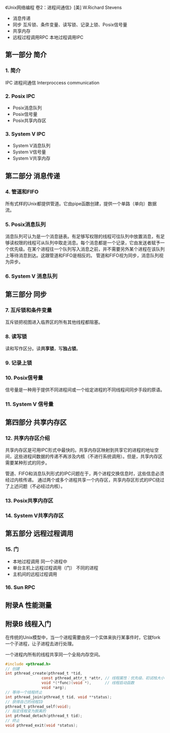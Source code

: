 《Unix网络编程 卷2：进程间通信》[美] W.Richard Stevens

* 消息传递
* 同步 互斥锁、条件变量、读写锁、记录上锁、Posix信号量
* 共享内存
* 远程过程调用RPC 本地过程调用IPC

## 第一部分 简介
### 1. 简介
IPC 进程间通信 Interproccess communication
### 2. Posix IPC
* Posix消息队列
* Posix信号量
* Posix共享内存区
  
### 3. System V IPC
* System V消息队列
* System V信号量
* System V共享内存

## 第二部分 消息传递
### 4. 管道和FIFO
所有式样的Unix都提供管道。它由pipe函数创建，提供一个单路（单向）数据流。
### 5. Posix消息队列
消息队列可认为是一个消息链表。有足够写权限的线程可往队列中放置消息，有足够读权限的线程可从队列中取走消息。每个消息都是一个记录，它由发送者赋予一个优先级。在某个进程往一个队列写入消息之前，并不需要另外某个进程在该队列上等待消息到达。这跟管道和FIFO是相反的。
管道和FIFO视为同步，消息队列视为异步。
### 6. System V 消息队列

## 第三部分 同步
### 7. 互斥锁和条件变量
互斥锁把视图进入临界区的所有其他线程都阻塞。
### 8. 读写锁
读和写作区分。读**共享锁**，写**独占锁**。
### 9. 记录上锁
### 10. Posix信号量
信号量是一种用于提供不同进程间或一个给定进程的不同线程间同步手段的原语。
### 11. System V 信号量

## 第四部分 共享内存区
### 12. 共享内存区介绍
共享内存区是可用IPC形式中最快的。共享内存区映射到共享它的进程的地址空间，这些进程间数据的传递不再涉及内核（不进行系统调用）。但是，共享内存区需要某种形式的同步。

管道、FIFO和消息队列形式的IPC问题在于，两个进程交换信息时，这些信息必须经过内核传递。
通过两个或多个进程共享一个内存区，共享内存区形式的IPC绕过了上述问题（不必经过内核）。
### 13. Posix共享内存区
### 14. System V共享内存区

## 第五部分 远程过程调用
### 15. 门
* 本地过程调用 同一个进程中
* 单台主机上远程过程调用（门） 不同的进程
* 主机间的远程过程调用

### 16. Sun RPC

## 附录A 性能测量
## 附录B 线程入门
在传统的Unix模型中，当一个进程需要由另一个实体来执行某事件时，它就fork一个子进程，让子进程去进行处理。

一个进程内所有的线程共享同一个全局内存空间。

```c
#include <pthread.h>
// 创建
int pthread_create(pthread_t *tid, 
                const pthread_attr_t *attr, // 线程属性：优先级、初试栈大小、是否守护线程等 
                void *(*func)(void *),      // 线程启动函数
                void *arg);
// 等待一个线程终止
int pthread_join(pthread_t tid, void **status);
// 获得自己的线程ID
pthread_t pthread_self(void);
// 指定线程变为脱离的
int ptrhead_detach(pthread_t tid);
// 终止
void pthread_exit(void *status);
```